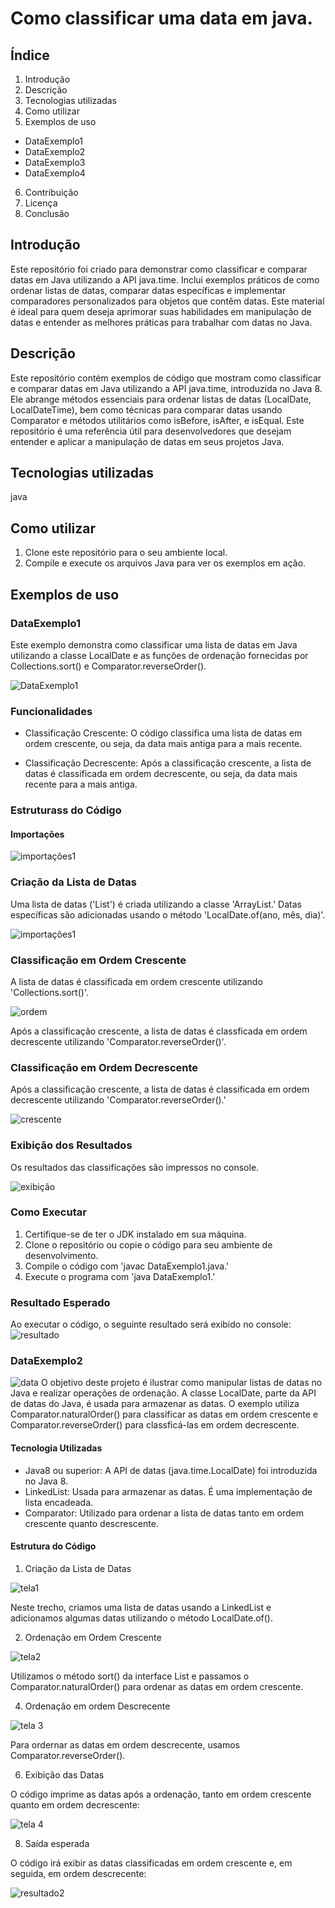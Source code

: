 # Como classificar uma data em java.

## Índice
1. Introdução
2. Descrição
3. Tecnologias utilizadas
4. Como utilizar
5. Exemplos de uso
- DataExemplo1
- DataExemplo2
- DataExemplo3
- DataExemplo4
6. Contribuição 
7. Licença
8. Conclusão


## Introdução
Este repositório foi criado para demonstrar como classificar e comparar datas em Java utilizando a API java.time. Inclui exemplos práticos de como ordenar listas de datas, comparar datas específicas e implementar comparadores personalizados para objetos que contêm datas. Este material é ideal para quem deseja aprimorar suas habilidades em manipulação de datas e entender as melhores práticas para trabalhar com datas no Java.



## Descrição
Este repositório contém exemplos de código que mostram como classificar e comparar datas em Java utilizando a API java.time, introduzida no Java 8. Ele abrange métodos essenciais para ordenar listas de datas (LocalDate, LocalDateTime), bem como técnicas para comparar datas usando Comparator e métodos utilitários como isBefore, isAfter, e isEqual. Este repositório é uma referência útil para desenvolvedores que desejam entender e aplicar a manipulação de datas em seus projetos Java.


## Tecnologias utilizadas
java

## Como utilizar
1. Clone este repositório para o seu ambiente local.
2. Compile e execute os arquivos Java para ver os exemplos em ação.


## Exemplos de uso

### DataExemplo1
Este exemplo demonstra como classificar uma lista de datas em Java utilizando a classe LocalDate e as funções de ordenação fornecidas por Collections.sort() e Comparator.reverseOrder().

![DataExemplo1](https://github.com/user-attachments/assets/87494d1f-c001-4208-b3cd-1bd9d6a7643b)


### Funcionalidades
- Classificação Crescente: O código classifica uma lista de datas em ordem crescente, ou seja, da data mais antiga para a mais recente.
  
- Classificação Decrescente: Após a classificação crescente, a lista de datas é classificada em ordem decrescente, ou seja, da data mais recente para a mais antiga.


### Estruturass do Código
#### Importações

![importações1](https://github.com/user-attachments/assets/d0e2e55d-0ebe-4845-93cd-40d398583cb4)


### Criação da Lista de Datas
Uma lista de datas ('List<LocalDate>') é criada utilizando a classe 'ArrayList.' Datas específicas são adicionadas usando o método 'LocalDate.of(ano, mês, dia)'.

![importações1](https://github.com/user-attachments/assets/0491bd3f-afc8-4ade-9ee8-b5cace8d8289)

### Classificação em Ordem Crescente
A lista de datas é classificada em ordem crescente utilizando 'Collections.sort()'.

![ordem](https://github.com/user-attachments/assets/8e6ff839-9832-45e1-b9d8-94edaaf6f4e0)

Após a classificação crescente, a lista de datas é classficada em ordem decrescente utilizando 'Comparator.reverseOrder()'.


### Classificação em Ordem Decrescente
Após a classificação crescente, a lista de datas é classificada em ordem decrescente utilizando 'Comparator.reverseOrder().'

![crescente](https://github.com/user-attachments/assets/a1ada203-33e6-480f-b6c9-4e839320e29c)


### Exibição dos Resultados
Os resultados das classificações são impressos no console.

![exibição](https://github.com/user-attachments/assets/2fbedd3e-2ec5-427c-8177-e35294477c35)

### Como Executar
1. Certifique-se de ter o JDK instalado em sua máquina.
2. Clone o repositório ou copie o código para seu ambiente de desenvolvimento.
3. Compile o código com 'javac DataExemplo1.java.'
4. Execute o programa com 'java DataExemplo1.'


### Resultado Esperado
Ao executar o código, o seguinte resultado será exibido no console:
![resultado](https://github.com/user-attachments/assets/ee4559e6-b9ba-4f90-9965-86c07625c83e)





### DataExemplo2
![data](https://github.com/user-attachments/assets/e852e588-f829-4665-9407-01fc6d779fd7)
O objetivo deste projeto é ilustrar como manipular listas de datas no Java e realizar operações de ordenação. A classe LocalDate, parte da API de datas do Java, é usada para armazenar as datas. O exemplo utiliza Comparator.naturalOrder() para classificar as datas em ordem crescente e Comparator.reverseOrder() para classficá-las em ordem decrescente.

#### Tecnologia Utilizadas
- Java8 ou superior: A API de datas (java.time.LocalDate) foi introduzida no Java 8.
- LinkedList: Usada para armazenar as datas. É uma implementação de lista encadeada.
- Comparator: Utilizado para ordenar a lista de datas tanto em ordem crescente quanto descrescente.

#### Estrutura do Código

1. Criação da Lista de Datas

![tela1](https://github.com/user-attachments/assets/bb1492db-28a9-40bd-a864-970178b4806f)

Neste trecho, criamos uma lista de datas usando a LinkedList e adicionamos algumas datas utilizando o método LocalDate.of().

2. Ordenação em Ordem Crescente

![tela2](https://github.com/user-attachments/assets/c003eb0f-d83a-4156-af77-dbc6641ef7c1)

Utilizamos o método sort() da interface List e passamos o Comparator.naturalOrder() para ordenar as datas em ordem crescente.

4. Ordenação em ordem Descrecente

![tela 3](https://github.com/user-attachments/assets/e538f7c2-b72b-42af-aa9f-e3751ebea06b)

Para ordernar as datas em ordem descrecente, usamos Comparator.reverseOrder().

6. Exibição das Datas

O código imprime as datas após a ordenação, tanto em ordem crescente quanto em ordem decrescente:

![tela 4](https://github.com/user-attachments/assets/4ba5b415-56f1-45f5-8e9f-3948bafe6340)

8. Saída esperada

O código irá exibir as datas classificadas em ordem crescente e, em seguida, em ordem descrecente:

![resultado2](https://github.com/user-attachments/assets/d665ecd2-f284-433a-a4dd-cf9fd820a7cd)







